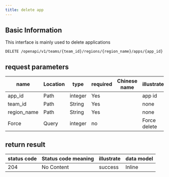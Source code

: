 ```yaml
---
title: delete app
---
```


## Basic Information

This interface is mainly used to delete applications

```shell title="请求路径"
DELETE /openapi/v1/teams/{team_id}/regions/{region_name}/apps/{app_id}
```

## request parameters

| name                             | Location | type    | required | Chinese name | illustrate   |
| -------------------------------- | -------- | ------- | -------- | ------------ | ------------ |
| app_id      | Path     | integer | Yes      |              | app id       |
| team_id     | Path     | String  | Yes      |              | none         |
| region_name | Path     | String  | Yes      |              | none         |
| Force                            | Query    | integer | no       |              | Force delete |

## return result

| status code | Status code meaning | illustrate | data model |
| ----------- | ------------------- | ---------- | ---------- |
| 204         | No Content          | success    | Inline     |
